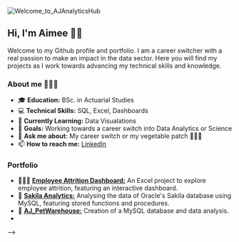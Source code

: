 
![Welcome_to_AJAnalyticsHub](https://github.com/AJAnalyticsHub/AJAnalyticsHub/assets/168544313/9cebd800-5d35-4dc5-9d1b-6a6e0c330723)

## Hi, I'm Aimee 👋🏻

Welcome to my Github profile and portfolio.
I am a career switcher with a real passion to make an impact in the data sector.
Here you will find my projects as I work towards advancing my technical skills and knowledge.

### About me 👩🏻‍💻
 
- 🎓 **Education:** BSc. in Actuarial Studies
- 💻 **Technical Skills:** SQL, Excel, Dashboards
- 🌱 **Currently Learning:** Data Visualations
- 🎯 **Goals:** Working towards a career switch into Data Analytics or Science
- 💬 **Ask me about:** My career switch or my vegetable patch 👩🏻‍🌾
- 📫 **How to reach me:** [LinkedIn](https://www.linkedin.com/in/aimee-j-carter/)

### Portfolio 

- 👩🏻‍💼 [**Employee Attrition Dashboard:**](https://github.com/AJAnalyticsHub/Employee_Attrition) An Excel project to explore employee attrition, featuring an interactive dashboard.
- 📀 [**Sakila Analytics:**](https://github.com/AJAnalyticsHub/SakilaAnalytics) Analysing the data of Oracle's Sakila database using MySQL, featuring stored functions and procedures.
- 🐩 [**AJ_PetWarehouse:**](https://github.com/AJAnalyticsHub/AJ_Petwarehouse) Creation of a MySQL database and data analysis.
- 

-->
